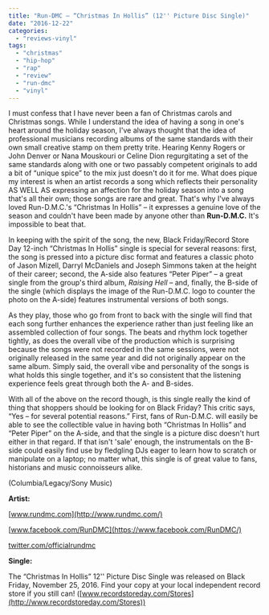 ```yaml
---
title: "Run-DMC – “Christmas In Hollis” (12'' Picture Disc Single)"
date: "2016-12-22"
categories: 
  - "reviews-vinyl"
tags: 
  - "christmas"
  - "hip-hop"
  - "rap"
  - "review"
  - "run-dmc"
  - "vinyl"
---
```


I must confess that I have never been a fan of Christmas carols and Christmas songs. While I understand the idea of having a song in one's heart around the holiday season, I've always thought that the idea of professional musicians recording albums of the same standards with their own small creative stamp on them pretty trite. Hearing Kenny Rogers or John Denver or Nana Mouskouri or Celine Dion regurgitating a set of the same standards along with one or two passably competent originals to add a bit of “unique spice” to the mix just doesn't do it for me. What does pique my interest is when an artist records a song which reflects their personality AS WELL AS expressing an affection for the holiday season into a song that's all their own; those songs are rare and great. That's why I've always loved Run-D.M.C.'s “Christmas In Hollis” – it expresses a genuine love of the season and couldn't have been made by anyone other than **Run-D.M.C.** It's impossible to beat that.

In keeping with the spirit of the song, the new, Black Friday/Record Store Day 12-inch “Christmas In Hollis” single is special for several reasons: first, the song is pressed into a picture disc format and features a classic photo of Jason Mizell, Darryl McDaniels and Joseph Simmons taken at the height of their career; second, the A-side also features “Peter Piper” – a great single from the group's third album, _Raising Hell_ – and, finally, the B-side of the single (which displays the image of the Run-D.M.C. logo to counter the photo on the A-side) features instrumental versions of both songs.

As they play, those who go from front to back with the single will find that each song further enhances the experience rather than just feeling like an assembled collection of four songs. The beats and rhythm lock together tightly, as does the overall vibe of the production which is surprising because the songs were not recorded in the same sessions, were not originally released in the same year and did not originally appear on the same album. Simply said, the overall vibe and personality of the songs is what holds this single together, and it's so consistent that the listening experience feels great through both the A- and B-sides.

With all of the above on the record though, is this single really the kind of thing that shoppers should be looking for on Black Friday? This critic says, “Yes – for several potential reasons.” First, fans of Run-D.M.C. will easily be able to see the collectible value in having both “Christmas In Hollis” and “Peter Piper” on the A-side, and that the single is a picture disc doesn't hurt either in that regard. If that isn't 'sale' enough, the instrumentals on the B-side could easily find use by fledgling DJs eager to learn how to scratch or manipulate on a laptop; no matter what, this single is of great value to fans, historians and music connoisseurs alike.

(Columbia/Legacy/Sony Music)

**Artist:**

[www.rundmc.com](http://www.rundmc.com/)

[www.facebook.com/RunDMC](https://www.facebook.com/RunDMC/)

[twitter.com/officialrundmc](https://twitter.com/officialrundmc?lang=en)

**Single:**

The “Christmas In Hollis” 12'' Picture Disc Single was released on Black Friday, November 25, 2016. Find your copy at your local independent record store if you still can! ([www.recordstoreday.com/Stores](http://www.recordstoreday.com/Stores))
